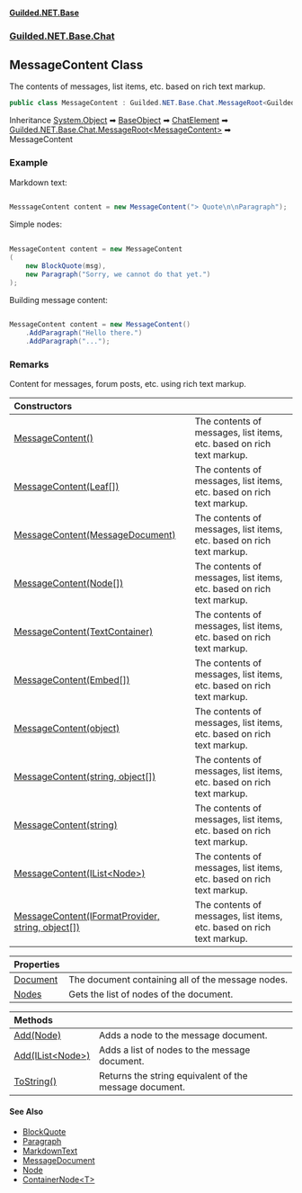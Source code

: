 
#### [Guilded.NET.Base](Guilded_NET_Base 'Guilded_NET_Base')
### [Guilded.NET.Base.Chat](Guilded_NET_Base#Guilded_NET_Base_Chat 'Guilded.NET.Base.Chat')
## MessageContent Class
The contents of messages, list items, etc. based on rich text markup.  
```csharp
public class MessageContent : Guilded.NET.Base.Chat.MessageRoot<Guilded.NET.Base.Chat.MessageContent>
```

Inheritance [System.Object](https://docs.microsoft.com/en-us/dotnet/api/System.Object 'System.Object') &#x27A1; [BaseObject](BaseObject 'Guilded.NET.Base.BaseObject') &#x27A1; [ChatElement](ChatElement 'Guilded.NET.Base.Chat.ChatElement') &#x27A1; [Guilded.NET.Base.Chat.MessageRoot&lt;](MessageRoot_T_ 'Guilded.NET.Base.Chat.MessageRoot&lt;T&gt;')[MessageContent](MessageContent 'Guilded.NET.Base.Chat.MessageContent')[&gt;](MessageRoot_T_ 'Guilded.NET.Base.Chat.MessageRoot&lt;T&gt;') &#x27A1; MessageContent  
### Example
Markdown text:

```csharp
  
MesssageContent content = new MessageContent("> Quote\n\nParagraph");  
```


Simple nodes:

```csharp
  
MessageContent content = new MessageContent  
(  
    new BlockQuote(msg),  
    new Paragraph("Sorry, we cannot do that yet.")  
);  
```


Building message content:

```csharp
  
MessageContent content = new MessageContent()  
    .AddParagraph("Hello there.")  
    .AddParagraph("...");  
```
### Remarks
Content for messages, forum posts, etc. using rich text markup.  

| Constructors | |
| :--- | :--- |
| [MessageContent()](MessageContent_MessageContent() 'Guilded.NET.Base.Chat.MessageContent.MessageContent()') | The contents of messages, list items, etc. based on rich text markup.<br/> |
| [MessageContent(Leaf[])](MessageContent_MessageContent(Leaf__) 'Guilded.NET.Base.Chat.MessageContent.MessageContent(Guilded.NET.Base.Chat.Leaf[])') | The contents of messages, list items, etc. based on rich text markup.<br/> |
| [MessageContent(MessageDocument)](MessageContent_MessageContent(MessageDocument) 'Guilded.NET.Base.Chat.MessageContent.MessageContent(Guilded.NET.Base.Chat.MessageDocument)') | The contents of messages, list items, etc. based on rich text markup.<br/> |
| [MessageContent(Node[])](MessageContent_MessageContent(Node__) 'Guilded.NET.Base.Chat.MessageContent.MessageContent(Guilded.NET.Base.Chat.Node[])') | The contents of messages, list items, etc. based on rich text markup.<br/> |
| [MessageContent(TextContainer)](MessageContent_MessageContent(TextContainer) 'Guilded.NET.Base.Chat.MessageContent.MessageContent(Guilded.NET.Base.Chat.TextContainer)') | The contents of messages, list items, etc. based on rich text markup.<br/> |
| [MessageContent(Embed[])](MessageContent_MessageContent(Embed__) 'Guilded.NET.Base.Chat.MessageContent.MessageContent(Guilded.NET.Base.Embeds.Embed[])') | The contents of messages, list items, etc. based on rich text markup.<br/> |
| [MessageContent(object)](MessageContent_MessageContent(object) 'Guilded.NET.Base.Chat.MessageContent.MessageContent(object)') | The contents of messages, list items, etc. based on rich text markup.<br/> |
| [MessageContent(string, object[])](MessageContent_MessageContent(string_object__) 'Guilded.NET.Base.Chat.MessageContent.MessageContent(string, object[])') | The contents of messages, list items, etc. based on rich text markup.<br/> |
| [MessageContent(string)](MessageContent_MessageContent(string) 'Guilded.NET.Base.Chat.MessageContent.MessageContent(string)') | The contents of messages, list items, etc. based on rich text markup.<br/> |
| [MessageContent(IList&lt;Node&gt;)](MessageContent_MessageContent(IList_Node_) 'Guilded.NET.Base.Chat.MessageContent.MessageContent(System.Collections.Generic.IList&lt;Guilded.NET.Base.Chat.Node&gt;)') | The contents of messages, list items, etc. based on rich text markup.<br/> |
| [MessageContent(IFormatProvider, string, object[])](MessageContent_MessageContent(IFormatProvider_string_object__) 'Guilded.NET.Base.Chat.MessageContent.MessageContent(System.IFormatProvider, string, object[])') | The contents of messages, list items, etc. based on rich text markup.<br/> |

| Properties | |
| :--- | :--- |
| [Document](MessageContent_Document 'Guilded.NET.Base.Chat.MessageContent.Document') | The document containing all of the message nodes.<br/> |
| [Nodes](MessageContent_Nodes 'Guilded.NET.Base.Chat.MessageContent.Nodes') | Gets the list of nodes of the document.<br/> |

| Methods | |
| :--- | :--- |
| [Add(Node)](MessageContent_Add(Node) 'Guilded.NET.Base.Chat.MessageContent.Add(Guilded.NET.Base.Chat.Node)') | Adds a node to the message document.<br/> |
| [Add(IList&lt;Node&gt;)](MessageContent_Add(IList_Node_) 'Guilded.NET.Base.Chat.MessageContent.Add(System.Collections.Generic.IList&lt;Guilded.NET.Base.Chat.Node&gt;)') | Adds a list of nodes to the message document.<br/> |
| [ToString()](MessageContent_ToString() 'Guilded.NET.Base.Chat.MessageContent.ToString()') | Returns the string equivalent of the message document.<br/> |

#### See Also
- [BlockQuote](BlockQuote 'Guilded.NET.Base.Chat.BlockQuote')
- [Paragraph](Paragraph 'Guilded.NET.Base.Chat.Paragraph')
- [MarkdownText](MarkdownText 'Guilded.NET.Base.Chat.MarkdownText')
- [MessageDocument](MessageDocument 'Guilded.NET.Base.Chat.MessageDocument')
- [Node](Node 'Guilded.NET.Base.Chat.Node')
- [ContainerNode&lt;T&gt;](ContainerNode_T_ 'Guilded.NET.Base.Chat.ContainerNode&lt;T&gt;')
